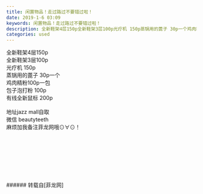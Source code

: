 ```yaml
---
title: 闲置物品！走过路过不要错过啦！
date: 2019-1-6 03:09
keywords: 闲置物品！走过路过不要错过啦！
description: 全新鞋架4层150p全新鞋架3层100p光疗机 150p蒸锅用的蓖子 30p一个鸡肉精粉100p一包包子泡打粉 100p有线全新鼠标 200p地址jazz mall自取微信 beautyteeth麻烦加我备注菲龙网哦⊙∀⊙！
categories: used
---
```

<td class="t_f" id="postmessage_2623780">

全新鞋架4层150p<br/>
全新鞋架3层100p<br/>
光疗机 150p<br/>
蒸锅用的蓖子 30p一个<br/>
鸡肉精粉100p一包<br/>
包子泡打粉 100p<br/>
有线全新鼠标 200p<br/>
<br/>
地址jazz mall自取<br/>
微信 beautyteeth<br/>
麻烦加我备注菲龙网哦⊙∀⊙！<br/>
<br/>
<br/>
<br/>
<br/>
<br/>
<br/>
<br/>
<img alt="" border="0" class="zoom" data-cf-modified-4b9d8a9e13c3e0113a4fa4ea-="" file="http://www.flw.ph/data/appbyme/upload/image/201901/06/gelVnoUihfSr.jpg" id="aimg_jpH37" lazyloadthumb="1" onclick="" onmouseover="" src="http://www.flw.ph/data/appbyme/upload/image/201901/06/gelVnoUihfSr.jpg"/><br/>
<img alt="" border="0" class="zoom" data-cf-modified-4b9d8a9e13c3e0113a4fa4ea-="" file="http://www.flw.ph/data/appbyme/upload/image/201901/06/WHAu0KGEGIZI.jpg" id="aimg_MGADJ" lazyloadthumb="1" onclick="" onmouseover="" src="http://www.flw.ph/data/appbyme/upload/image/201901/06/WHAu0KGEGIZI.jpg"/><br/>
<img alt="" border="0" class="zoom" data-cf-modified-4b9d8a9e13c3e0113a4fa4ea-="" file="http://www.flw.ph/data/appbyme/upload/image/201901/06/bChhyVwFszFf.jpg" id="aimg_qK06k" lazyloadthumb="1" onclick="" onmouseover="" src="http://www.flw.ph/data/appbyme/upload/image/201901/06/bChhyVwFszFf.jpg"/><br/>
<img alt="" border="0" class="zoom" data-cf-modified-4b9d8a9e13c3e0113a4fa4ea-="" file="http://www.flw.ph/data/appbyme/upload/image/201901/06/ZM7Xze6dK06q.jpg" id="aimg_e1bc5" lazyloadthumb="1" onclick="" onmouseover="" src="http://www.flw.ph/data/appbyme/upload/image/201901/06/ZM7Xze6dK06q.jpg"/><br/>
<img alt="" border="0" class="zoom" data-cf-modified-4b9d8a9e13c3e0113a4fa4ea-="" file="http://www.flw.ph/data/appbyme/upload/image/201901/06/33w8uNCByHgN.jpg" id="aimg_aEFgu" lazyloadthumb="1" onclick="" onmouseover="" src="http://www.flw.ph/data/appbyme/upload/image/201901/06/33w8uNCByHgN.jpg"/><br/>
<img alt="" border="0" class="zoom" data-cf-modified-4b9d8a9e13c3e0113a4fa4ea-="" file="http://www.flw.ph/data/appbyme/upload/image/201901/06/EeYPaeFUs83s.jpg" id="aimg_Dfx4m" lazyloadthumb="1" onclick="" onmouseover="" src="http://www.flw.ph/data/appbyme/upload/image/201901/06/EeYPaeFUs83s.jpg"/><br/>
</td>
###### 转载自[菲龙网]